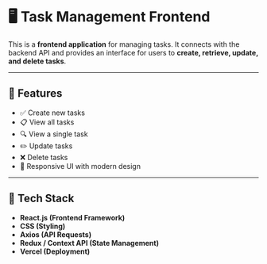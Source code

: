 # 🖥️ Task Management Frontend

This is a **frontend application** for managing tasks. It connects with the backend API and provides an interface for users to **create, retrieve, update, and delete tasks**.

---

## 🚀 Features
- ✅ Create new tasks
- 📋 View all tasks
- 🔍 View a single task
- ✏️ Update tasks
- ❌ Delete tasks
- 🎨 Responsive UI with modern design

---

## 📌 Tech Stack
- **React.js (Frontend Framework)**
- **CSS (Styling)**
- **Axios (API Requests)**
- **Redux / Context API (State Management)**
- **Vercel (Deployment)**

